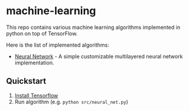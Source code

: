 # machine-learning

This repo contains various machine learning algorithms implemented in python on top of TensorFlow.

Here is the list of implemented algorithms:
 * [Neural Network](./src/neural_net.py) - A simple customizable multilayered neural network implementation.

## Quickstart

1. [Install Tensorflow](https://www.tensorflow.org/versions/r0.10/get_started/os_setup.html)
2. Run algorithm (e.g. `python src/neural_net.py`)

